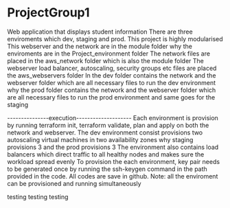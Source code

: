 # ProjectGroup1
Web application that displays student information
There are three enviroments which dev, staging and prod.
This project is highly modularised
This webserver and the network are in the module folder why the enviroments are in the Project_environment folder
The network files are placed in the aws_network folder which is also the module folder
The webserver load balancer, autoscaling, security groups etc files are placed the aws_webservers folder
In the dev folder contains the network and the webserver folder which are all necessary files to run the dev environment why
the prod folder contains the network and the webserver folder which are all necessary files to run the prod environment and same goes for the staging

---------------execution--------------------
Each environment is provision by running terraform init, terraform validate, plan and apply on both the network and webserver.
The dev environment consist provisions two autoscaling virtual machines in two availability zones why staging provisions 3 and the prod provisions 3
The environment also contains load balancers which direct traffic to all healthy nodes and makes sure the workload spread evenly
To provision the each environment, key pair needs to be generated once by running the ssh-keygen command in the path provided in the code.
All codes are save in github.
Note: all the enviroment can be provisioned and running simultaneously

















testing testing testing 
